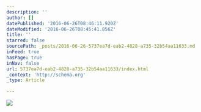 ```yaml
---
description: ''
author: []
datePublished: '2016-06-26T08:46:11.920Z'
dateModified: '2016-06-26T08:45:41.856Z'
title: ''
starred: false
sourcePath: _posts/2016-06-26-5737ea7d-eab2-4828-a735-32b54aa11633.md
inFeed: true
hasPage: true
inNav: false
url: 5737ea7d-eab2-4828-a735-32b54aa11633/index.html
_context: 'http://schema.org'
_type: Article

---
```

![](https://the-grid-user-content.s3-us-west-2.amazonaws.com/4202b31f-0626-442e-88d6-18a28886d742.jpg)